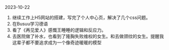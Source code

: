 2023-10-22
1. 继续工作上H5网站的搭建，写完了个人中心页，解决了几个css问题。
2. 在Busuu学习德语
3. 看了《再见爱人》感慨王睡睡的逻辑和反应力。
4. 去医院做了补水，也看到了隆胸失败维权的女生。和去做颈纹的女生。提醒我这辈子都不要追求成为一个像奇迹暖暖的模型
